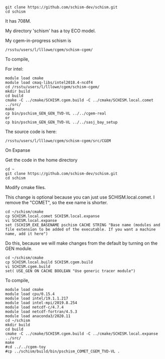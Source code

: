 ```
git clone https://github.com/schism-dev/schism.git
cd schism
```
It has 708M.

My directory 'schism' has a toy ECO model.

My cgem-in-progress schism is 
```
/rsstu/users/l/lllowe/cgem/schism-cgem/
```

To compile,

For intel:
```
module load cmake
module load cmaq-libs/intel2018.4-ncdf4
cd /rsstu/users/l/lllowe/cgem/schism-cgem/
mkdir build
cd build
cmake -C ../cmake/SCHISM.cgem.build -C ../cmake/SCHISM.local.comet ../src/
make
cp bin/pschism_GEN_GEN_TVD-VL ../../cgem-real 
or
cp bin/pschism_GEN_GEN_TVD-VL ../../sasj_bay_setup
```

The source code is here:
```
/rsstu/users/l/lllowe/cgem/schism-cgem/src/CGEM
```

On Expanse

Get the code in the home directory
```
cd ~
git clone https://github.com/schism-dev/schism.git
cd schism
```

Modify cmake files.

This change is optional because you can just use SCHISM.local.comet.  I remove the "COMET", so the exe name is shorter.
```
cd ~/schism/cmake
cp SCHISM.local.comet SCHISM.local.expanse
vi SCHISM.local.expanse
set (SCHISM_EXE_BASENAME pschism CACHE STRING "Base name (modules and file extension to be added of the executable. If you want a machine name, add it here")
```

Do this, because we will make changes from the default by turning on the GEN module.
```
cd ~/schism/cmake
cp SCHISM.local.build SCHISM.cgem.build 
vi SCHISM.cgem.build
set( USE_GEN ON CACHE BOOLEAN "Use generic tracer module")
```

To compile,
```
module load cmake
module load cpu/0.15.4
module load intel/19.1.1.217 
module load intel-mpi/2019.8.254
module load netcdf-c/4.7.4
module load netcdf-fortran/4.5.3
module load anaconda3/2020.11
cd ~/schism
mkdir build
cd build
cmake -C ../cmake/SCHISM.cgem.build -C ../cmake/SCHISM.local.expanse ../src/
make
#cd ../../cgem-toy
#cp ../schism/build/bin/pschism_COMET_CGEM_TVD-VL .
```

